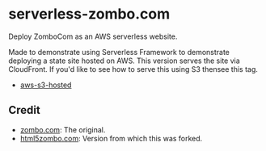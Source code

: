# serverless-zombo.com

Deploy ZomboCom as an AWS serverless website.

Made to demonstrate using Serverless Framework to demonstrate deploying a state site hosted on AWS.  This version serves the site via CloudFront.  If you'd like to see how to serve this using S3 thensee this tag.

* [aws-s3-hosted](https://github.com/ServerlessOpsIO/serverless-zombo.com/tree/aws-s3-hosted)

## Credit
* [zombo.com](http://zombo.com): The original.
* [html5zombo.com](http://www.html5zombo.com/): Version from which this was forked.

